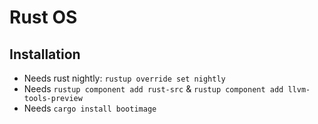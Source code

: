 # Rust OS

## Installation

- Needs rust nightly: `rustup override set nightly`
- Needs `rustup component add rust-src` & `rustup component add llvm-tools-preview`
- Needs `cargo install bootimage`
